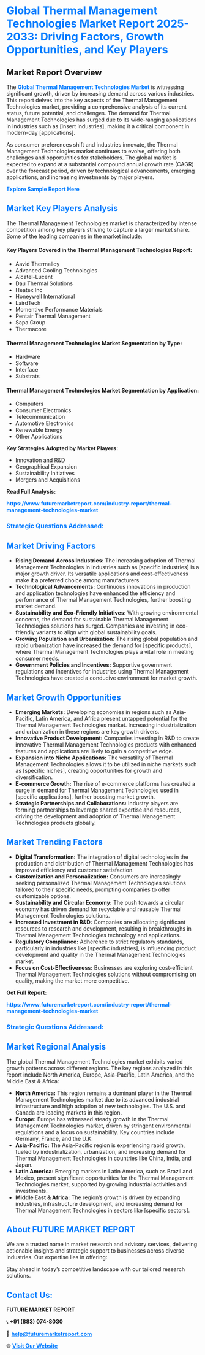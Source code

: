 <h1 style="color: #007BFF;">Global Thermal Management Technologies Market Report 2025-2033: Driving Factors, Growth Opportunities, and Key Players</h1>

<section id="overview">
<h2>Market Report Overview</h2>
<p>The <a href="https://www.futuremarketreport.com/industry-report/thermal-management-technologies-market" style="color: #007BFF; text-decoration: none;"><strong>Global Thermal Management Technologies Market</strong></a> is witnessing significant growth, driven by increasing demand across various industries. This report delves into the key aspects of the Thermal Management Technologies market, providing a comprehensive analysis of its current status, future potential, and challenges. The demand for Thermal Management Technologies has surged due to its wide-ranging applications in industries such as [insert industries], making it a critical component in modern-day [applications].</p>
<p>As consumer preferences shift and industries innovate, the Thermal Management Technologies market continues to evolve, offering both challenges and opportunities for stakeholders. The global market is expected to expand at a substantial compound annual growth rate (CAGR) over the forecast period, driven by technological advancements, emerging applications, and increasing investments by major players.</p>
</section>

<section id="overview">
<p><a href="https://www.futuremarketreport.com/request-sample/reportId=100872" style="color: #007BFF; text-decoration: none;"><strong>Explore Sample Report Here</strong></a></p>
</section>

<section id="key-players">
<h2 style="color: #007BFF;">Market Key Players Analysis</h2>
<p>The Thermal Management Technologies market is characterized by intense competition among key players striving to capture a larger market share. Some of the leading companies in the market include:</p>
<h4>Key Players Covered in the Thermal Management Technologies Report:</h4>
<ul><li>Aavid Thermalloy</li><li>Advanced Cooling Technologies</li><li>Alcatel-Lucent</li><li>Dau Thermal Solutions</li><li>Heatex Inc</li><li>Honeywell International</li><li>LairdTech</li><li>Momentive Performance Materials</li><li>Pentair Thermal Management</li><li>Sapa Group</li><li>Thermacore</li></ul>
<h4>Thermal Management Technologies Market Segmentation by Type:</h4>
<ul><li>Hardware</li><li>Software</li><li>Interface</li><li>Substrats</li></ul>

<h4>Thermal Management Technologies Market Segmentation by Application:</h4>
<ul><li>Computers</li><li>Consumer Electronics</li><li>Telecommunication</li><li>Automotive Electronics</li><li>Renewable Energy</li><li>Other Applications</li></ul>
<p><strong>Key Strategies Adopted by Market Players:</strong></p>
<ul>
<li>Innovation and R&D</li>
<li>Geographical Expansion</li>
<li>Sustainability Initiatives</li>
<li>Mergers and Acquisitions</li>
</ul>
</section>

<section>
<p><strong>Read Full Analysis: </strong></p><a href="https://www.futuremarketreport.com/industry-report/thermal-management-technologies-market" style="color: #007BFF; text-decoration: none;"><strong>https://www.futuremarketreport.com/industry-report/thermal-management-technologies-market</strong></a>
<h3 style="color: #007BFF;">Strategic Questions Addressed:</h3>
</section>

<section id="driving-factors">
<h2 style="color: #007BFF;">Market Driving Factors</h2>
<ul>
<li><strong>Rising Demand Across Industries:</strong> The increasing adoption of Thermal Management Technologies in industries such as [specific industries] is a major growth driver. Its versatile applications and cost-effectiveness make it a preferred choice among manufacturers.</li>
<li><strong>Technological Advancements:</strong> Continuous innovations in production and application technologies have enhanced the efficiency and performance of Thermal Management Technologies, further boosting market demand.</li>
<li><strong>Sustainability and Eco-Friendly Initiatives:</strong> With growing environmental concerns, the demand for sustainable Thermal Management Technologies solutions has surged. Companies are investing in eco-friendly variants to align with global sustainability goals.</li>
<li><strong>Growing Population and Urbanization:</strong> The rising global population and rapid urbanization have increased the demand for [specific products], where Thermal Management Technologies plays a vital role in meeting consumer needs.</li>
<li><strong>Government Policies and Incentives:</strong> Supportive government regulations and incentives for industries using Thermal Management Technologies have created a conducive environment for market growth.</li>
</ul>
</section>

<section id="growth-opportunities">
<h2 style="color: #007BFF;">Market Growth Opportunities</h2>
<ul>
<li><strong>Emerging Markets:</strong> Developing economies in regions such as Asia-Pacific, Latin America, and Africa present untapped potential for the Thermal Management Technologies market. Increasing industrialization and urbanization in these regions are key growth drivers.</li>
<li><strong>Innovative Product Development:</strong> Companies investing in R&D to create innovative Thermal Management Technologies products with enhanced features and applications are likely to gain a competitive edge.</li>
<li><strong>Expansion into Niche Applications:</strong> The versatility of Thermal Management Technologies allows it to be utilized in niche markets such as [specific niches], creating opportunities for growth and diversification.</li>
<li><strong>E-commerce Growth:</strong> The rise of e-commerce platforms has created a surge in demand for Thermal Management Technologies used in [specific applications], further boosting market growth.</li>
<li><strong>Strategic Partnerships and Collaborations:</strong> Industry players are forming partnerships to leverage shared expertise and resources, driving the development and adoption of Thermal Management Technologies products globally.</li>
</ul>
</section>

<section id="trending-factors">
<h2 style="color: #007BFF;">Market Trending Factors</h2>
<ul>
<li><strong>Digital Transformation:</strong> The integration of digital technologies in the production and distribution of Thermal Management Technologies has improved efficiency and customer satisfaction.</li>
<li><strong>Customization and Personalization:</strong> Consumers are increasingly seeking personalized Thermal Management Technologies solutions tailored to their specific needs, prompting companies to offer customizable options.</li>
<li><strong>Sustainability and Circular Economy:</strong> The push towards a circular economy has driven demand for recyclable and reusable Thermal Management Technologies solutions.</li>
<li><strong>Increased Investment in R&D:</strong> Companies are allocating significant resources to research and development, resulting in breakthroughs in Thermal Management Technologies technology and applications.</li>
<li><strong>Regulatory Compliance:</strong> Adherence to strict regulatory standards, particularly in industries like [specific industries], is influencing product development and quality in the Thermal Management Technologies market.</li>
<li><strong>Focus on Cost-Effectiveness:</strong> Businesses are exploring cost-efficient Thermal Management Technologies solutions without compromising on quality, making the market more competitive.</li>
</ul>
</section>

<section>
<p><strong>Get Full Report: </strong></p><a href="https://www.futuremarketreport.com/industry-report/thermal-management-technologies-market" style="color: #007BFF; text-decoration: none;"><strong>https://www.futuremarketreport.com/industry-report/thermal-management-technologies-market</strong></a>
<h3 style="color: #007BFF;">Strategic Questions Addressed:</h3>
</section>


<section id="regional-analysis">
<h2 style="color: #007BFF;">Market Regional Analysis</h2>
<p>The global Thermal Management Technologies market exhibits varied growth patterns across different regions. The key regions analyzed in this report include North America, Europe, Asia-Pacific, Latin America, and the Middle East & Africa:</p>
<ul>
<li><strong>North America:</strong> This region remains a dominant player in the Thermal Management Technologies market due to its advanced industrial infrastructure and high adoption of new technologies. The U.S. and Canada are leading markets in this region.</li>
<li><strong>Europe:</strong> Europe has witnessed steady growth in the Thermal Management Technologies market, driven by stringent environmental regulations and a focus on sustainability. Key countries include Germany, France, and the U.K.</li>
<li><strong>Asia-Pacific:</strong> The Asia-Pacific region is experiencing rapid growth, fueled by industrialization, urbanization, and increasing demand for Thermal Management Technologies in countries like China, India, and Japan.</li>
<li><strong>Latin America:</strong> Emerging markets in Latin America, such as Brazil and Mexico, present significant opportunities for the Thermal Management Technologies market, supported by growing industrial activities and investments.</li>
<li><strong>Middle East & Africa:</strong> The region’s growth is driven by expanding industries, infrastructure development, and increasing demand for Thermal Management Technologies in sectors like [specific sectors].</li>
</ul>
</section>

<footer>
<h2 style="color: #007BFF;">About FUTURE MARKET REPORT</h2>
<p>We are a trusted name in market research and advisory services, delivering actionable insights and strategic support to businesses across diverse industries. Our expertise lies in offering:</p>

<p>Stay ahead in today’s competitive landscape with our tailored research solutions.</p>

<h2 style="color: #007BFF;">Contact Us:</h2>
<p><strong>FUTURE MARKET REPORT</strong></p>
<p>📞 <strong>+91 (883) 074-8030</strong></p>
<p>📧 <strong><a href="mailto:help@futuremarketreport.com" style="color: #007BFF;">help@futuremarketreport.com</a></strong></p>
<p>🌐 <strong><a href="https://www.futuremarketreport.com/" style="color: #007BFF;">Visit Our Website</a></strong></p>
</footer>